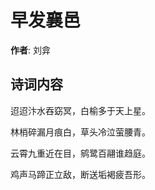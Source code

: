# 早发襄邑

**作者**: 刘弇

## 诗词内容

迢迢汴水吞窈冥，白榆多于天上星。

林梢碎漏月痕白，草头冷泣萤腰青。

云霄九重近在目，鹓鹭百翮谁趋庭。

鸡声马蹄正立敌，断送垢褐疲吾形。

